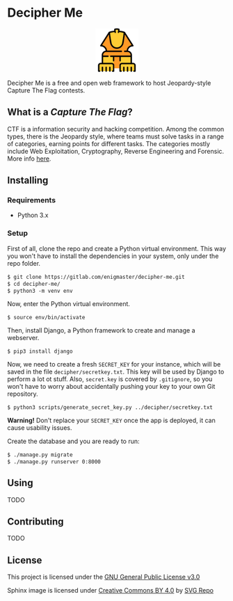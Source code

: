 # Decipher Me

<p align="center">
        <img src=img/sphinx_logo.png height=100px>
</p>

Decipher Me is a free and open web framework to host Jeopardy-style Capture The
Flag contests.

## What is a _Capture The Flag_?

CTF is a information security and hacking competition. Among the common types,
there is the Jeopardy style, where teams must solve tasks in a
range of categories, earning points for different tasks. The categories
mostly include Web Exploitation, Cryptography, Reverse Engineering and
Forensic. More info [here](https://ctftime.org/ctf-wtf/).

## Installing

### Requirements

- Python 3.x

### Setup

First of all, clone the repo and create a Python virtual environment. This way
you won't have to install the dependencies in your system, only under the repo
folder.

```shell
$ git clone https://gitlab.com/enigmaster/decipher-me.git
$ cd decipher-me/
$ python3 -m venv env
```

Now, enter the Python virtual environment.

```shell
$ source env/bin/activate
```

Then, install Django, a Python framework to create and manage a webserver.

```shell
$ pip3 install django
```

Now, we need to create a fresh `SECRET_KEY` for your instance, which will be
saved in the file `decipher/secretkey.txt`. This key will be used by Django to
perform a lot ot stuff.  Also, `secret.key` is covered by `.gitignore`, so you
won't have to worry about accidentally pushing your key to your own Git
repository.

```shell
$ python3 scripts/generate_secret_key.py ../decipher/secretkey.txt
```

**Warning!** Don't replace your `SECRET_KEY` once the app is deployed, it can
cause usability issues.

Create the database and you are ready to run:

```shell
$ ./manage.py migrate
$ ./manage.py runserver 0:8000
```

## Using

TODO

## Contributing

TODO

## License

This project is licensed under the 
[GNU General Public License v3.0](https://gitlab.com/enigmaster/decipher-me/blob/master/LICENSE)

Sphinx image is licensed under 
[Creative Commons BY 4.0](https://creativecommons.org/licenses/by/4.0/) by
[SVG Repo](https://www.svgrepo.com)

